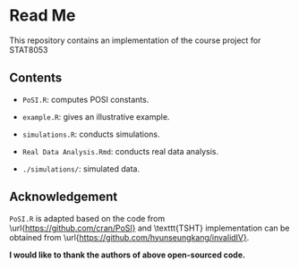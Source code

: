 # Read Me
This repository contains an implementation of the course project for STAT8053

## Contents

- `PoSI.R`: computes POSI constants.

- `example.R`: gives an illustrative example.

- `simulations.R`: conducts simulations.

- `Real Data Analysis.Rmd`: conducts real data analysis.

- `./simulations/`: simulated data.


## Acknowledgement

`PoSI.R` is adapted based on the code from \url{https://github.com/cran/PoSI} and \texttt{TSHT} implementation can be obtained from \url{https://github.com/hyunseungkang/invalidIV}.

 **I would like to thank the authors of above open-sourced code.**

